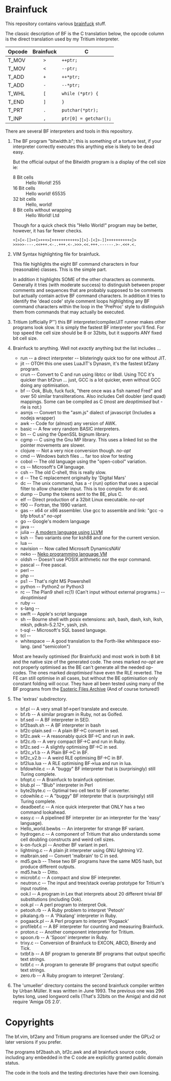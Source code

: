 Brainfuck
=========

This repository contains various [brainfuck](http://esolangs.org/wiki/Brainfuck) stuff.

The classic description of BF is the C translation below, the opcode column is the direct translation used by my Tritium interpreter.

| Opcode | Brainfuck   | C                     |
| -------|:-----------:|-----------------------|
| T_MOV  | `>`         | `++ptr;`              |
| T_MOV  | `<`         | `--ptr;`              |
| T_ADD  | `+`         | `++*ptr;`             |
| T_ADD  | `-`         | `--*ptr;`             |
| T_WHL  | `[`         | `while (*ptr) {`      |
| T_END  | `]`         | `}`                   |
| T_PRT  | `.`         | `putchar(*ptr);`      |
| T_INP  | `,`         | `ptr[0] = getchar();` |

There are several BF interpreters and tools in this repository.

1. The BF program "bitwidth.b"; this is something of a torture test, if your interpreter correctly executes this anything else is likely to be dead easy.

    But the official output of the Bitwidth program is a display of the cell size ie:

    <dl><dt>8 Bit cells<dd>Hello World! 255<dt>16 Bit cells<dd>Hello world! 65535<dt>32 bit cells<dd>Hello, world!<dt>8 Bit cells without wrapping<dd>Hello World! Ltd</dl>

    Though for a quick check this "Hello World!" program may be better, however, it has far fewer checks.

    ```bf
    +[>[<-[]>+[>+++>[+++++++++++>][>]-[<]>-]]++++++++++<]>
    >>>>>----.<<+++.<-..+++.<-.>>>.<<.+++.------.>-.<<+.<.
    ```


2. VIM Syntax highlighting file for brainfuck.

    This file highlights the eight BF command characters in four (reasonable) classes. This is the simple part.

    In addition it highlights SOME of the other characters as comments.  Generally it tries (with moderate success) to distinguish between proper comments and sequences that are probably supposed to be comments but actually contain active BF command characters. In addition it tries to identify the 'dead code' style comment loops highlighting any BF command characters within the loop in the 'PreProc' style to distinguish them from commands that may actually be executed.

3. Tritium (officially Ρ‴) this BF interpreter/compiler/JIT runner makes other programs look slow. It is simply the fastest BF interpreter you'll find. For top speed the cell size should be 8 or 32bits, but it supports ANY fixed bit cell size.

4. Brainfuck to anything. Well not *exactly* anything but the list includes ...
    * run -- a direct interpreter -- blisteringly quick too for one without JIT.
    * jit -- OTOH this one uses LuaJIT's Dynasm, it's the fastest bf2any program.
    * crun -- Convert to C and run using libtcc or libdl. Using TCC it's quicker than bf2run ... just, GCC is a lot quicker, even without GCC doing any optimisation.
    * bf -- Ook, Blub, fuck fuck, "there once was a fish named Fred" and over 50 similar transliterations. Also includes Cell doubler (and quad) mappings. Some can be compiled as C (most are *deoptimised* but -rle is not.)
    * asmjs -- Convert to the "asm.js" dialect of javascript (Includes a nodejs wrapper)
    * awk	-- Code for (almost) any version of AWK.
    * basic -- A few very random BASIC interpreters.
    * bn -- C using the OpenSSL bignum library.
    * cgmp -- C using the Gnu MP library. This uses a linked list so the pointer movements are slower.
    * clojure -- Not a very nice conversion though. *no-opt*
    * cmd -- Windows batch files ... far too slow for testing
    * cobol -- The old language using the "open-cobol" variation.
    * cs -- Microsoft's C# language.
    * csh -- The old C-shell, this is really slow.
    * d -- The C replacement originally by 'Digital Mars'
    * dc -- The unix command, has a -r (run) option that uses a special filter to allow character input. This is too complex for dc.sed.
    * dump -- Dump the tokens sent to the BE, plus C.
    * elf -- Direct production of a 32bit Linux executable. *no-opt*
    * f90 -- Fortran, the 1990 variant.
    * gas -- x64 or x86 assembler. Use gcc to assemble and link: "gcc -o bfp bfout.s" *no-opt*
    * go -- Google's modern language
    * java --
    * julia -- [A modern language using LLVM](http://julialang.org)
    * ksh -- Two variants one for ksh88 and one for the current version.
    * lua --
    * navision -- Now called Microsoft DynamicsNAV
    * neko -- [Neko programming language VM](http://nekovm.org)
    * oldsh -- Doesn't use POSIX arithmetic nor the expr command.
    * pascal -- Free pascal.
    * perl --
    * php --
    * ps1 -- That's right MS Powershell
    * python -- Python2 or Python3
    * rc -- The Plan9 shell rc(1) (Can't input without external programs.) -- *deoptimised*
    * ruby --
    * s-lang --
    * swift -- Apple's script language
    * sh -- Bourne shell with posix extensions: ash, bash, dash, ksh, lksh, mksh, pdksh-5.2.12+, yash, zsh.
    * t-sql -- Microsoft's SQL based language.
    * tcl --
    * whitespace -- A good translation to the Forth-like whitespace eso-lang. (and "semicolon")

    Most are heavily optimised (for Brainfuck) and most work in both 8 bit and the native size of the generated code.
    The ones marked *no-opt* are not properly optimised as the BE can't generate all the needed op-codes. The ones marked *deoptimised* have even the RLE reverted. The FE can still optimise in all cases, but without the BE optimisation only constant folding will occur.
    They have all been tested using many of the BF programs from the [Esoteric Files Archive](https://github.com/graue/esofiles/tree/master/brainfuck/src) (And of course tortured!)

5. The 'extras' subdirectory.
    * bf.pl -- A very small bf->perl translate and execute.
    * bf.rb -- A similar program in Ruby, not as Golfed.
    * bf.sed -- A BF interpreter in SED.
    * bf2bash.sh -- A BF interpreter in bash
    * bf2c-plain.sed -- A plain BF->C convert in sed.
    * bf2c.awk -- A reasonably quick BF->C and run in awk.
    * bf2c.rb -- A very compact BF->C and run in Ruby.
    * bf2c.sed -- A slightly optimising BF->C in sed.
    * bf2c_v1.b -- A Plain BF->C in BF.
    * bf2c_v2.b -- A weird RLE optimising BF->C in BF.
    * bf2lua.lua -- A RLE optimising BF->lua and run in lua.
    * bfdowhile.c -- A "buggy" BF interpreter that is (surprisingly) still Turing complete.
    * bfopt.c -- A Brainfuck to brainfuck optimiser.
    * blub.pl -- "Blub" interpreter in Perl
    * byte2byte.c -- Optimal two cell text to BF converter.
    * cdowhile.c -- A "buggy" BF interpreter that is (surprisingly) still Turing complete.
    * deadbeef.c -- A nice quick interpreter that ONLY has a two command lookahead.
    * easy.c -- A pipelined BF interpreter (or an interpreter for the 'easy' language).
    * Hello_world.bewbs -- An interpreter for strange BF variant.
    * hydrogen.c -- A component of Tritium that also understands some cell doubling constructs and weird cell sizes.
    * k-on-fuck.pl -- Another BF variant in perl.
    * lightning.c -- A plain jit interpreter using GNU lightning V2.
    * malbrain.sed -- Convert 'malbrain' to C in sed.
    * md5.gw.b -- These two BF programs have the same MD5 hash, but produce different outputs.
    * md5.hw.b -- Ditto.
    * microbf.c -- A compact and slow BF interpreter.
    * neutron.c -- The input and tree/stack overlap prototype for Tritium's input routine.
    * ook.l -- A program in Lex that interprets about 20 different trivial BF substitutions (including Ook).
    * ook.pl -- A perl program to interpret Ook.
    * petooh.rb -- A Ruby problem to interpret 'Petooh'
    * pikalang.rb -- A 'Pikalang' interpreter in Ruby.
    * pogaack.pl -- A Perl program to interpret 'Pogaack'
    * profilebf.c -- A BF interpreter for counting and measuring Brainfuck.
    * proton.c -- Another component interpreter for Tritium.
    * spoon.rb -- A 'Spoon' interpreter in Ruby.
    * trixy.c -- Conversion of Brainfuck to EXCON, ABCD, Binerdy and Tick.
    * txtbf.b -- A BF program to generate BF programs that output specific text strings.
    * txtbf.c -- A program to generate BF programs that output specific text strings.
    * zero.rb -- A Ruby program to interpret 'Zerolang'.

6. The 'umueller' directory contains the second brainfuck compiler written by Urban Müller.
  It was written in June 1993.  The previous one was 296 bytes long, used longword cells (That's 32bits on the Amiga) and did not require 'Amiga OS 2.0'.

Copyrights
==========

The bf.vim, bf2any and Tritium programs are licensed under the GPLv2 or later versions if you prefer.

The programs bf2bash.sh, bf2c.awk and all brainfuck source code, including any
embedded in the C code are explicitly granted public domain status.

The code in the tools and the testing directories have their own licensing.
